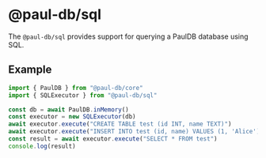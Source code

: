 # @paul-db/sql

The `@paul-db/sql` provides support for querying a PaulDB database using SQL.

## Example

```typescript
import { PaulDB } from "@paul-db/core"
import { SQLExecutor } from "@paul-db/sql"

const db = await PaulDB.inMemory()
const executor = new SQLExecutor(db)
await executor.execute("CREATE TABLE test (id INT, name TEXT)")
await executor.execute("INSERT INTO test (id, name) VALUES (1, 'Alice')")
const result = await executor.execute("SELECT * FROM test")
console.log(result)
```
